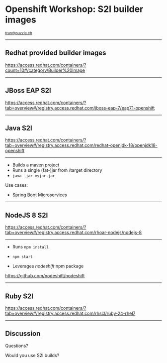 # Openshift Workshop: S2I builder images

<small>tran@puzzle.ch</small>

<!-- .slide: class="master01" -->

---

## Redhat provided builder images

https://access.redhat.com/containers/?count=10#/category/Builder%20Image

---

## JBoss EAP S2I

https://access.redhat.com/containers/?tab=overview#/registry.access.redhat.com/jboss-eap-7/eap71-openshift

---

## Java S2I

https://access.redhat.com/containers/?tab=overview#/registry.access.redhat.com/redhat-openjdk-18/openjdk18-openshift

----

* Builds a maven project
* Runs a single (fat-)jar from /target directory
* `java -jar myjar.jar`

Use cases:

* Spring Boot Microservices

---

## NodeJS 8 S2I

https://access.redhat.com/containers/?tab=overview#/registry.access.redhat.com/rhoar-nodejs/nodejs-8

----

* Runs `npm install`
* `npm start`

* Leverages *nodeshift* npm package

https://github.com/nodeshift/nodeshift

---

## Ruby S2I

https://access.redhat.com/containers/?tab=overview#/registry.access.redhat.com/rhscl/ruby-24-rhel7

---

## Discussion

Questions?

Would you use S2I builds?
